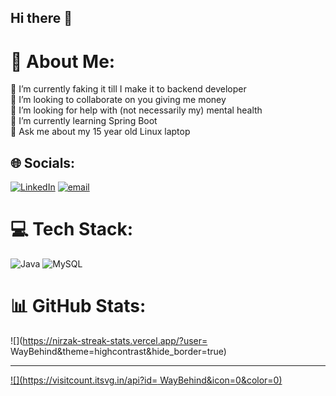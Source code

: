## Hi there 👋
<!--
**WayBehind/WayBehind** is a ✨ _special_ ✨ repository because its `README.md` (this file) appears on your GitHub profile.

Here are some ideas to get you started:

- 🔭 I’m currently working on ...
- 🌱 I’m currently learning ...
- 👯 I’m looking to collaborate on ...
- 🤔 I’m looking for help with ...
- 💬 Ask me about ...
- 📫 How to reach me: ...
- 😄 Pronouns: ...
- ⚡ Fun fact: ...
-->
# 💫 About Me:
🔭 I’m currently faking it till I make it to backend developer<br>👯 I’m looking to collaborate on you giving me money<br>🤝 I’m looking for help with (not necessarily my) mental health<br>🍃 I’m currently learning Spring Boot<br>🐧 Ask me about my 15 year old Linux laptop<br>


## 🌐 Socials:
[![LinkedIn](https://img.shields.io/badge/LinkedIn-%230077B5.svg?logo=linkedin&logoColor=white)](https://linkedin.com/in/martin-gromoš-4a3054240) [![email](https://img.shields.io/badge/Email-D14836?logo=gmail&logoColor=white)](mailto:w6hnd@protonmail.com) 

# 💻 Tech Stack:
![Java](https://img.shields.io/badge/java-%23ED8B00.svg?style=for-the-badge&logo=openjdk&logoColor=white) ![MySQL](https://img.shields.io/badge/mysql-4479A1.svg?style=for-the-badge&logo=mysql&logoColor=white)
# 📊 GitHub Stats:
![](https://nirzak-streak-stats.vercel.app/?user= WayBehind&theme=highcontrast&hide_border=true)<br/>

---
[![](https://visitcount.itsvg.in/api?id= WayBehind&icon=0&color=0)](https://visitcount.itsvg.in)

<!-- Proudly created with GPRM ( https://gprm.itsvg.in ) -->
